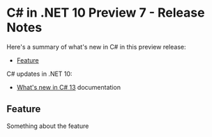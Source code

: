 # C# in .NET 10 Preview 7 - Release Notes

Here's a summary of what's new in C# in this preview release:

- [Feature](#feature)

C# updates in .NET 10:

- [What's new in C# 13](https://learn.microsoft.com/dotnet/csharp/whats-new/csharp-13) documentation

## Feature

Something about the feature
